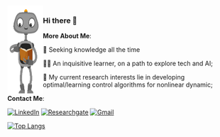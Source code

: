 
<img align="left" src="https://github.com/roscibely/roscibely/blob/master/giphy.gif" width="80" height="200">

### Hi there 🖖

**More About Me**:

   🧠 Seeking knowledge all the time
   
   👩‍💻 An inquisitive learner, on a path to explore tech and AI;
   
   🚀 My current research interests lie in developing optimal/learning control algorithms for nonlinear dynamic;
   
**Contact Me**:

[![LinkedIn](https://img.shields.io/badge/LinkedIn-blue?style=for-the-badge&logo=Linkedin&logoColor=white)](https://www.linkedin.com/in/rosana-cibely-921a6a113/)
[![Researchgate](https://img.shields.io/badge/Researchgate-green?style=for-the-badge&logo=researchgate&logoColor=white)](https://www.researchgate.net/profile/R_C_B_Rego)
[![Gmail](https://img.shields.io/badge/Gmail-red?style=for-the-badge&logo=gmail&logoColor=white)](mailto:rosana.rego@ufrn.edu.br)

[![Top Langs](https://github-readme-stats.vercel.app/api/top-langs/?username=roscibely&layout=compact)](https://github.com/roscibely)


<!--
**roscibely/roscibely** is a ✨ _special_ ✨ repository because its `README.md` (this file) appears on your GitHub profile.

Here are some ideas to get you started:

- 🔭 I’m currently working on ...
- 🌱 I’m currently learning ...
- 👯 I’m looking to collaborate on ...
- 🤔 I’m looking for help with ...
- 💬 Ask me about ...
- 📫 How to reach me: ...
- 😄 Pronouns: ...
- ⚡ Fun fact: ...
-->
